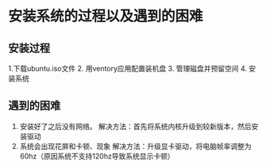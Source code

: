 # 安装系统的过程以及遇到的困难
## 安装过程
1.下载ubuntu.iso文件
2. 用ventory应用配置装机盘
3. 管理磁盘并预留空间
4. 安装系统
## 遇到的困难
1. 安装好了之后没有网络。
解决方法：首先将系统内核升级到较新版本，然后安装驱动
2. 系统会出现花屏和卡顿、现象
解决方法：升级显卡驱动，将电脑帧率调整为60hz（原因系统不支持120hz导致系统显示卡顿）
